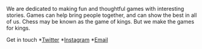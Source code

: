 We are dedicated to making fun and thoughtful games with interesting stories. Games can help bring people together, and can show the best in all of us. Chess may be known as the game of kings. But we make the games for kings.

Get in touch
*[Twitter](https://twitter.com/StudioCourt)
*[Instagram](https://www.instagram.com/kings_court_studio/)
*[Email](officialkingscourtstudio@gmail.com)
